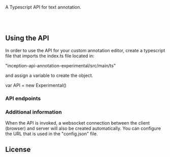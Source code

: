 <p align="center">
  <br/>
  <br/><br/>
</p>

A Typescript API for text annotation. 

<br/>
<br/>

## Using the API
In order to use the API for your custom annotation editor, create a typescript file
that imports the index.ts file located in:

"inception-api-annotation-experimental/src/main/ts"

and assign a variable to create the object. 

var API = new Experimental()



### API endpoints


### Additional information
When the API is invoked, a websocket connection between the client (browser) and server will
also be created automatically. You can configure the URL that is used
in the "config.json" file. 
    
## License

